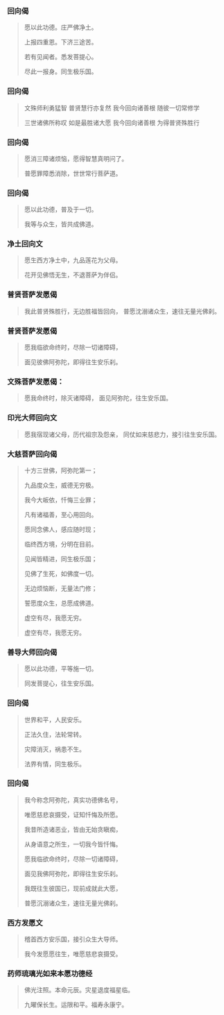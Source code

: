 


### 回向偈

> 愿以此功德。庄严佛净土。 
>
> 上报四重恩。下济三途苦。
>
> 若有见闻者。悉发菩提心。 
>
> 尽此一报身。同生极乐国。



### 回向偈

> 文殊师利勇猛智
> 普贤慧行亦复然
> 我今回向诸善根
> 随彼一切常修学
>
> 三世诸佛所称叹
> 如是最胜诸大愿
> 我今回向诸善根
> 为得普贤殊胜行



### 回向偈


> 愿消三障诸烦恼，愿得智慧真明问了。
>
> 普愿罪障悉消除，世世常行菩萨道。
>



### 回向偈

> 愿以此功德，普及于一切。
>
> 我等与众生，皆共成佛道。



### 净土回向文


> 愿生西方净土中，九品莲花为父母。
>
> 花开见佛悟无生，不退菩萨为伴侣。



### 普贤菩萨发愿偈

> 我此普贤殊胜行，无边胜福皆回向，
> 普愿沈溺诸众生，速往无量光佛刹。



### 普贤菩萨发愿偈

>  愿我临欲命终时，尽除一切诸障碍，
>
> 面见彼佛阿弥陀，即得往生安乐刹。



### 文殊菩萨发愿偈：
> 愿我命终时，除灭诸障碍，
> 面见阿弥陀，往生安乐国。



### 印光大师回向文

> 愿我宿现诸父母，历代祖宗及怨亲，
> 同仗如来慈悲力，接引往生安乐国。



### 大慈菩萨回向偈

> 十方三世佛，阿弥陀第一；
>
> 九品度众生，威德无穷极。
>
> 我今大皈依，忏悔三业罪；
>
> 凡有诸福善，至心用回向。
>
> 愿同念佛人，感应随时现；
>
> 临终西方境，分明在目前。
>
> 见闻皆精进，同生极乐国；
>
> 见佛了生死，如佛度一切。
>
> 无边烦恼断，无量法门修；
>
> 誓愿度众生，总愿成佛道。
>
> 
>
> 虚空有尽，我愿无穷。
>
> 虚空有尽，我愿无穷。



### 善导大师回向偈

>  愿以此功德，平等施一切。
>
> 同发菩提心，往生安乐国。



### 回向偈

>  世界和平，人民安乐。
>
> 正法久住，法轮常转。
>
> 灾障消灭，祸患不生。
>
> 法界有情，同生极乐。



### 回向偈

>  我今称念阿弥陀，真实功德佛名号，
>
> 唯愿慈悲哀摄受，证知忏悔及所愿。
>
> 我昔所造诸恶业，皆由无始贪瞋痴，
>
> 从身语意之所生，一切我今皆忏悔。
>
> 愿我临欲命终时，尽除一切诸障碍，
>
> 面见我佛阿弥陀，即得往生安乐刹。
>
> 我既往生彼国已，现前成就此大愿，
>
> 普愿沉溺诸众生，速往无量光佛刹。





### 西方发愿文

>  稽首西方安乐国，接引众生大导师。
>
> 我今发愿愿往生，唯愿慈悲哀摄受。





### 药师琉璃光如来本愿功德经

>  佛光注照。本命元辰。灾星退度福星临。
>
> 九曜保长生。运限和平。福寿永康宁。
